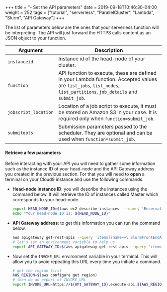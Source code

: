+++
title = "- Set the API parameters"
date = 2019-09-18T10:46:30-04:00
weight = 252
tags = ["tutorial", "serverless", "ParallelCluster", "Lambda", "Slurm", "API Gateway"]
+++

The list of parameters below are the ones that your serverless function will be interpreting. The API will just forward the HTTPS calls content as an JSON object to your function.

| Argument     | Description |
|--------------|---------------------------------------------------------------------------------------------------------------------|
| `instanceid` | Instance id of the head-node of your cluster.
| `function` | API function to execute, these are defined in your Lambda function. Accepted values are `list_jobs`, `list_nodes`, `list_partitions`, `job_details` and `submit_job`.
| `jobscript_location` | Location of a job script to execute, it must be stored on Amazon S3 in your case. It is required only when `function=submit_job`.
| `submitopts` | Submission parameters passed to the scheduler. They are optional and can be used when `function=submit_job`.


#### Retrieve a few parameters

Before interacting with your API you will need to gather some information such as the instance ID of your head-node and the API Gateway address you created in the previous section. For that you will need to **open** a terminal on your Cloud9 instance and use the following commands.


- **Head-node instance ID**: you will describe the instances using the command below. It will retrieve the ID of instances called Master which corresponds to your head-node.

    ```bash
    export HEAD_NODE_ID=$(aws ec2 describe-instances  --query 'Reservations[*].Instances[*].InstanceId' --filters Name=instance-state-name,Values=running Name=tag:Name,Values=Master --output text)
    echo "Your head-node ID is: ${HEAD_NODE_ID}"
    ```

- **API Gateway address**: to get this information you can run the command below.

    ```bash
    aws apigateway get-rest-apis --query 'items[?name==\`SlurmFrontEndAPI\`].id' --output text
    # let's set an environment variable to help us
    export API_GATEWAY_ID=$(aws apigateway get-rest-apis --query 'items[?name==\`SlurmFrontEndAPI\`].id' --output text)
    ```

- Now set the `INVOKE_URL` environment variable in your terminal. This will allow you to avoid repeating this URL every time you initiate a command.

    ```bash
    # get the region first
    AWS_REGION=$(aws configure get region)
    # then do an export of INVOKE_URL
    export INVOKE_URL=https://${API_GATEWAY_ID}.execute-api.${AWS_REGION}.amazonaws.com/slurm
    ```
